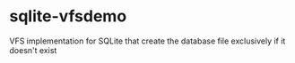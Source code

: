 # sqlite-vfsdemo
VFS implementation for SQLite that create the database file exclusively if it doesn't exist
